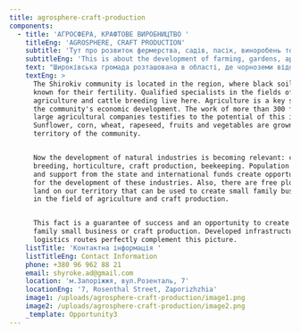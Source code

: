 ```yaml
---
title: agrosphere-craft-production
components:
  - title: 'АГРОСФЕРА, КРАФТОВЕ ВИРОБНИЦТВО '
    titleEng: 'AGROSPHERE, CRAFT PRODUCTION'
    subtitle: 'Тут про розвиток фермерства, садів, пасік, виноробень тощо'
    subtitleEng: 'This is about the development of farming, gardens, apiaries, wineries, etc'
    text: "Широківська громада розташована в області, де чорноземи відомі своєю родючістю. Тут проживають кваліфіковані спеціалісти у галузях землеробства та скотарства.\_ Сільське господарство є ключовим сегментом економічного розвитку громади. Про потенціал цієї галузі свідчить робота понад 300 фермерських господарств та великих агрофірм. На території громади вирощують соняшник, кукурудзу, пшеницю, ріпак, фрукти та овочі.\_\n\nЗараз актуальним стає розвиток натуральних галузей: скотарства, садівництва, крафтового виробництва, пасік. Збільшення населення і підтримка від держави та міжнародних фондів створюють можливості для розвитку цих галузей. Також, на нашій території є вільні земельні ділянки, які можуть бути використані для створення малих сімейних бізнесів у сфері сільського господарства та крафтового виробництва.\n\nЦей\_ факт є запорукою успіху і можливістю створення унікального, сімейного малого бізнесу чи крафтового виробництва. Розвинена інфраструктура та логістичні маршрути ідеально доповнюють цю картину.\n"
    textEng: >
      The Shirokiv community is located in the region, where black soils are
      known for their fertility. Qualified specialists in the fields of
      agriculture and cattle breeding live here. Agriculture is a key segment of
      the community's economic development. The work of more than 300 farms and
      large agricultural companies testifies to the potential of this industry.
      Sunflower, corn, wheat, rapeseed, fruits and vegetables are grown on the
      territory of the community.


      Now the development of natural industries is becoming relevant: cattle
      breeding, horticulture, craft production, beekeeping. Population growth
      and support from the state and international funds create opportunities
      for the development of these industries. Also, there are free plots of
      land on our territory that can be used to create small family businesses
      in the field of agriculture and craft production.


      This fact is a guarantee of success and an opportunity to create a unique,
      family small business or craft production. Developed infrastructure and
      logistics routes perfectly complement this picture.
    listTitle: 'Контактна інформація '
    listTitleEng: Contact Information
    phone: +380 96 962 88 21
    email: shyroke.ad@gmail.com
    location: 'м.Запоріжжя, вул.Розенталь, 7'
    locationEng: '7, Rosenthal Street, Zaporizhzhia'
    image1: /uploads/agrosphere-craft-production/image1.png
    image2: /uploads/agrosphere-craft-production/image2.png
    _template: Opportunity3
---
```


